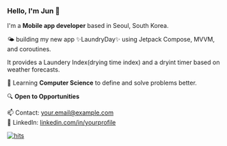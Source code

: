 ### Hello, I'm Jun 👋

I'm a **Mobile app developer** based in Seoul, South Korea.

🌤️ building my new app ✨LaundryDay✨ using Jetpack Compose, MVVM, and coroutines.

It provides a Laundery Index(drying time index) and a dryint timer based on weather forecasts.

🌱 Learning **Computer Science** to define and solve problems better.

🔍 **Open to Opportunities**

📫 Contact: your.email@example.com  
🔗 LinkedIn: [linkedin.com/in/yourprofile](https://www.linkedin.com/in/yourprofile)


<!--
**juhnny/juhnny** is a ✨ _special_ ✨ repository because its `README.md` (this file) appears on your GitHub profile.

Here are some ideas to get you started:

- 🔭 I’m currently working on ...
- 🌱 I’m currently learning ...
- 👯 I’m looking to collaborate on ...
- 🤔 I’m looking for help with ...
- 💬 Ask me about ...
- 📫 How to reach me: ...
- 😄 Pronouns: ...
- ⚡ Fun fact: ...
-->

[![hits](https://myhits.vercel.app/api/hit/https%3A%2F%2Fgithub.com%2Fjuhnny?color=gray&label=hits&size=small)](https://myhits.vercel.app)
